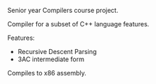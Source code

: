 Senior year Compilers course project.

Compiler for a subset of C++ language features.

Features:
- Recursive Descent Parsing
- 3AC intermediate form

Compiles to x86 assembly.
